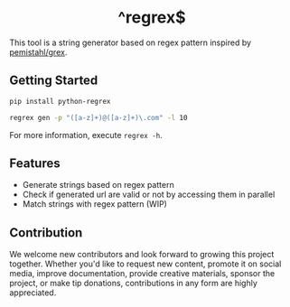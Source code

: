 <div align=center>

# ^regrex$

</div>

This tool is a string generator based on regex pattern inspired by [pemistahl/grex](https://github.com/pemistahl/grex).

## Getting Started

```sh
pip install python-regrex

regrex gen -p "([a-z]+)@([a-z]+)\.com" -l 10
```

For more information, execute `regrex -h`.

## Features

- Generate strings based on regex pattern
- Check if generated url are valid or not by accessing them in parallel
- Match strings with regex pattern (WIP)

## Contribution

We welcome new contributors and look forward to growing this project together. Whether you'd like to request new content, promote it on social media, improve documentation, provide creative materials, sponsor the project, or make tip donations, contributions in any form are highly appreciated. 